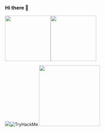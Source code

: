 ### Hi there 👋




<img height=150 align="center" src="https://github-readme-stats.vercel.app/api/top-langs/?username=oogaara&hide_progress=true&theme=transparent"><img height="150" align="center" src="https://github-readme-stats.vercel.app/api?username=oogaara&show_icons=true&theme=transparent">

<img src="https://www.hackthebox.com/badge/image/1043471"><img src="https://tryhackme-badges.s3.amazonaws.com/0xsamsx.png" alt="TryHackMe"> <img src="https://cyberdefenders-storage.s3.me-central-1.amazonaws.com/profile-badges/samsx.png" width="200" />
 


